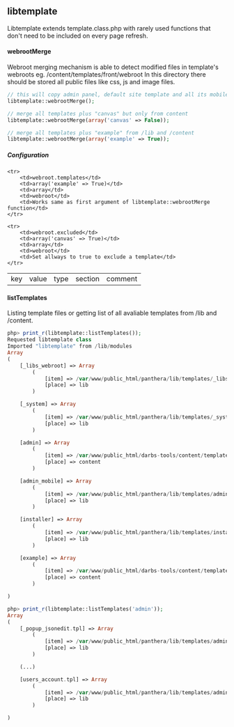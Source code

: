 ## libtemplate

Libtemplate extends template.class.php with rarely used functions that don't need to be included on every page refresh.

#### webrootMerge

Webroot merging mechanism is able to detect modified files in template's webroots eg. /content/templates/front/webroot
In this directory there should be stored all public files like css, js and image files.

```php
// this will copy admin panel, default site template and all its mobile views
libtemplate::webrootMerge();

// merge all templates plus "canvas" but only from content
libtemplate::webrootMerge(array('canvas' => False));

// merge all templates plus "example" from /lib and /content
libtemplate::webrootMerge(array('example' => True));
```

##### Configuration

<table>
    <tr>
        <td>key</td>
        <td>value</td>
        <td>type</td>
        <td>section</td>
        <td>comment</td>
    </tr>
    
    <tr>
        <td>webroot.templates</td>
        <td>array('example' => True)</td>
        <td>array</td>
        <td>webroot</td>
        <td>Works same as first argument of libtemplate::webrootMerge function</td>
    </tr>
    
    <tr>
        <td>webroot.excluded</td>
        <td>array('canvas' => True)</td>
        <td>array</td>
        <td>webroot</td>
        <td>Set allways to true to exclude a template</td>
    </tr>
</table>

#### listTemplates

Listing template files or getting list of all avaliable templates from /lib and /content.

```php
php> print_r(libtemplate::listTemplates());
Requested libtemplate class
Imported "libtemplate" from /lib/modules
Array
(
    [_libs_webroot] => Array
        (
            [item] => /var/www/public_html/panthera/lib/templates/_libs_webroot
            [place] => lib
        )

    [_system] => Array
        (
            [item] => /var/www/public_html/panthera/lib/templates/_system
            [place] => lib
        )

    [admin] => Array
        (
            [item] => /var/www/public_html/darbs-tools/content/templates/admin
            [place] => content
        )

    [admin_mobile] => Array
        (
            [item] => /var/www/public_html/panthera/lib/templates/admin_mobile
            [place] => lib
        )

    [installer] => Array
        (
            [item] => /var/www/public_html/panthera/lib/templates/installer
            [place] => lib
        )

    [example] => Array
        (
            [item] => /var/www/public_html/darbs-tools/content/templates/example
            [place] => content
        )

)
```

```php
php> print_r(libtemplate::listTemplates('admin'));
Array
(
    [_popup_jsonedit.tpl] => Array
        (
            [item] => /var/www/public_html/panthera/lib/templates/admin/templates/_popup_jsonedit.tpl
            [place] => lib
        )

    (...)

    [users_account.tpl] => Array
        (
            [item] => /var/www/public_html/panthera/lib/templates/admin/templates/users_account.tpl
            [place] => lib
        )

)
```
